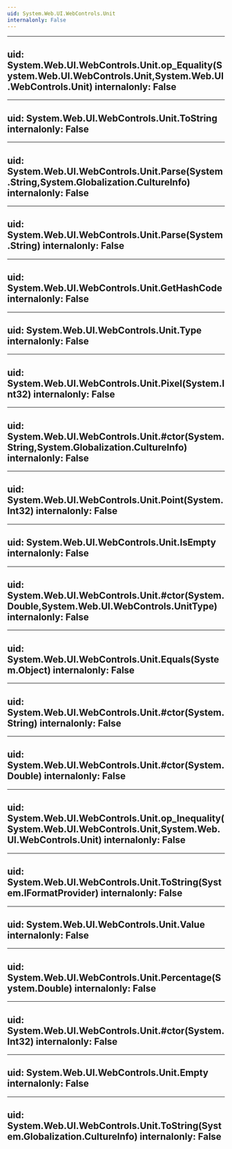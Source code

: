 ```yaml
---
uid: System.Web.UI.WebControls.Unit
internalonly: False
---
```


---
uid: System.Web.UI.WebControls.Unit.op_Equality(System.Web.UI.WebControls.Unit,System.Web.UI.WebControls.Unit)
internalonly: False
---

---
uid: System.Web.UI.WebControls.Unit.ToString
internalonly: False
---

---
uid: System.Web.UI.WebControls.Unit.Parse(System.String,System.Globalization.CultureInfo)
internalonly: False
---

---
uid: System.Web.UI.WebControls.Unit.Parse(System.String)
internalonly: False
---

---
uid: System.Web.UI.WebControls.Unit.GetHashCode
internalonly: False
---

---
uid: System.Web.UI.WebControls.Unit.Type
internalonly: False
---

---
uid: System.Web.UI.WebControls.Unit.Pixel(System.Int32)
internalonly: False
---

---
uid: System.Web.UI.WebControls.Unit.#ctor(System.String,System.Globalization.CultureInfo)
internalonly: False
---

---
uid: System.Web.UI.WebControls.Unit.Point(System.Int32)
internalonly: False
---

---
uid: System.Web.UI.WebControls.Unit.IsEmpty
internalonly: False
---

---
uid: System.Web.UI.WebControls.Unit.#ctor(System.Double,System.Web.UI.WebControls.UnitType)
internalonly: False
---

---
uid: System.Web.UI.WebControls.Unit.Equals(System.Object)
internalonly: False
---

---
uid: System.Web.UI.WebControls.Unit.#ctor(System.String)
internalonly: False
---

---
uid: System.Web.UI.WebControls.Unit.#ctor(System.Double)
internalonly: False
---

---
uid: System.Web.UI.WebControls.Unit.op_Inequality(System.Web.UI.WebControls.Unit,System.Web.UI.WebControls.Unit)
internalonly: False
---

---
uid: System.Web.UI.WebControls.Unit.ToString(System.IFormatProvider)
internalonly: False
---

---
uid: System.Web.UI.WebControls.Unit.Value
internalonly: False
---

---
uid: System.Web.UI.WebControls.Unit.Percentage(System.Double)
internalonly: False
---

---
uid: System.Web.UI.WebControls.Unit.#ctor(System.Int32)
internalonly: False
---

---
uid: System.Web.UI.WebControls.Unit.Empty
internalonly: False
---

---
uid: System.Web.UI.WebControls.Unit.ToString(System.Globalization.CultureInfo)
internalonly: False
---
